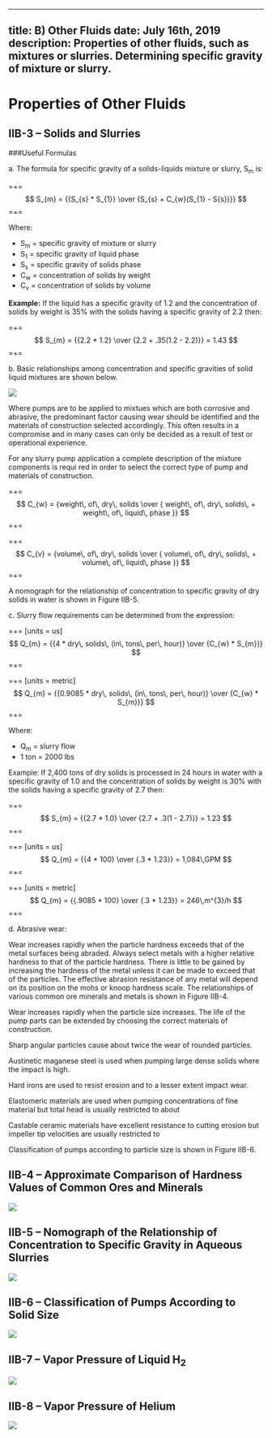 -----
title: B) Other Fluids
date: July 16th, 2019
description: Properties of other fluids, such as mixtures or slurries. Determining specific gravity of mixture or slurry.
-----

# Properties of Other Fluids

## IIB-3 – Solids and Slurries 

###Useful Formulas

a. The formula for specific gravity of a solids-liquids
mixture or slurry, S<sub>m</sub> is:

=+=
$$ S_{m} = {{S_{s} * S_{1}} \over {S_{s} + C_{w}(S_{1} - S{s})}} $$
=+=

Where:

- S<sub>m</sub> = specific gravity of mixture or slurry
- S<sub>1</sub> = specific gravity of liquid phase
- S<sub>s</sub> = specific gravity of solids phase
- C<sub>w</sub> = concentration of solids by weight
- C<sub>v</sub> = concentration of solids by volume

**Example:** If the liquid has a specific gravity of 1.2
and the concentration of solids by weight is 35% with
the solids having a specific gravity of 2.2 then:

=+=
$$ S_{m} = {{2.2 * 1.2} \over {2.2 + .35(1.2 - 2.2)}} = 1.43 $$
=+=

b. Basic relationships among concentration and
specific gravities of solid liquid mixtures are shown
below.

![](CSG.png "")

Where pumps are to be applied to mixtues which are
both corrosive and abrasive, the predominant factor
causing wear should be identified and the materials
of construction selected accordingly. This often
results in a compromise and in many cases can only
be decided as a result of test or operational
experience.

For any slurry pump application a complete description
of the mixture components is requi red in order to select 
the correct type of pump and materials of construction.

=+=
$$ C_{w} = {weight\, of\, dry\, solids \over { weight\, of\, dry\, solids\, + weight\, of\, liquid\, phase }} $$
=+=

=+=
$$ C_{v} = {volume\, of\, dry\, solids \over { volume\, of\, dry\, solids\, + volume\, of\, liquid\, phase }} $$
=+=

A nomograph for the relationship of concentration
to specific gravity of dry solids in water is shown in
Figure IIB-5.

c. Slurry flow requirements can be determined from
the expression:

=+=
[units = us]
$$ Q_{m} = {{4 * dry\, solids\, (in\, tons\, per\, hour)} \over {C_{w} * S_{m}}} $$
=+=

=+=
[units = metric]
$$ Q_{m} = {{0.9085 * dry\, solids\, (in\, tons\, per\, hour)} \over {C_{w} * S_{m}}} $$
=+=

Where:

- Q<sub>m</sub> = slurry flow <units us = "(gallons per minute)" metric = "(m^3^/h)"/>
- 1 ton = 2000 lbs

Example: If 2,400 tons of dry solids is processed in 24
hours in water with a specific gravity of 1.0 and the
concentration of solids by weight is 30% with the
solids having a specific gravity of 2.7 then:

=+=
$$ S_{m} = {{2.7 * 1.0} \over {2.7 + .3(1 - 2.7)}} = 1.23 $$
=+=

=+=
[units = us]
$$ Q_{m} = {{4 * 100} \over {.3 * 1.23}} = 1,084\,GPM $$
=+=

=+=
[units = metric]
$$ Q_{m} = {{.9085 * 100} \over {.3 * 1.23}} = 246\,m^{3}/h $$
=+=

d. Abrasive wear:

Wear increases rapidly when the particle hardness
exceeds that of the metal surfaces being abraded.
Always select metals with a higher relative hardness
to that of the particle hardness. There is little to be
gained by increasing the hardness of the metal
unless it can be made to exceed that of the particles.
The effective abrasion resistance of any metal will
depend on its position on the mohs or knoop
hardness scale. The relationships of various common
ore minerals and metals is shown in Figure IIB-4.

Wear increases rapidly when the particle size increases.
The life of the pump parts can be extended
by choosing the correct materials of construction.

Sharp angular particles cause about twice the wear
of rounded particles.

Austinetic maganese steel is used when pumping
large dense solids where the impact is high.

Hard irons are used to resist erosion and to a lesser
extent impact wear.

Elastomeric materials are used when pumping concentrations
of fine material but total head is usually
restricted to about <units us = "100 ft. per stage." metric = "30 m per stage."/>

Castable ceramic materials have excellent resistance
to cutting erosion but impeller tip velocities
are usually restricted to <units us = "100 ft/s." metric = "30 m/s."/> 

Classification of pumps according to particle size is
shown in Figure IIB-6.

## IIB-4 – Approximate Comparison of Hardness Values of Common Ores and Minerals

![](IIB-4.png "")

## IIB-5 – Nomograph of the Relationship of Concentration to Specific Gravity in Aqueous Slurries

![](IIB-5.png "")

## IIB-6 – Classification of Pumps According to Solid Size

![](IIB-6-new.jpg "")

## IIB-7 – Vapor Pressure of Liquid H<sub>2</sub>

![](VPH2.png "")


## IIB-8 – Vapor Pressure of Helium

![](VPHelium.png "")

